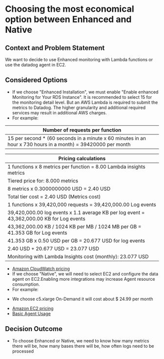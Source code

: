# Choosing the most economical option between Enhanced and Native

## Context and Problem Statement

We want to decide to use Enhanced monitoring with Lambda functions or use the datadog agent in EC2.

## Considered Options

* If we choose "Enhanced Installation", we must enable "Enable enhanced Monitoring for Your RDS Instance". It is recommended to select 15 for the monitoring detail level. But an AWS Lambda is required to submit the metrics to Datadog. The higher granularity and additional required services may result in additional AWS charges.
* For example:

|Number of requests per function|
| --- |
|15 per second * (60 seconds in a minute x 60 minutes in an hour x 730 hours in a month) = 39420000 per month|

|Pricing calculations|
| --- |
|1 functions x 8 metrics per function = 8.00 Lambda insights metrics|
|Tiered price for: 8.000 metrics|
|8 metrics x 0.3000000000 USD = 2.40 USD|
|Total tier cost = 2.40 USD (Metrics cost)|
|1 functions x 39,420,000 requests = 39,420,000.00 Log events|
|39,420,000.00 log events x 1.1 average KB per log event = 43,362,000.00 KB for Log events|
|43,362,000.00 KB / 1024 KB per MB / 1024 MB per GB = 41.353 GB for Log events|
|41.353 GB x 0.50 USD per GB = 20.677 USD for log events|
|2.40 USD + 20.677 USD = 23.077 USD|
| Monitoring with Lambda Insights cost (monthly): 23.077 USD|
* [Amazon CloudWatch pricing](https://aws.amazon.com/cloudwatch/pricing/)
* If we choose "Native", we will need to select EC2 and configure the data agent on EC2.Enabling more integrations may increase Agent resource consumption.
* For example:
- We choose c5.xlarge On-Demand it will cost about $ 24.99 per month
* [Amazon EC2 pricing](https://aws.amazon.com/ec2/pricing/)
* [Basic Agent Usage](https://docs.datadoghq.com/agent/basic_agent_usage/?tab=httpcompressionlevel6)

## Decision Outcome

* To choose Enhanced or Native, we need to know how many metrics there will be, how many bases there will be, how often logs need to be processed


